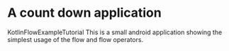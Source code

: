 # A count down application 
KotlinFlowExampleTutorial
This is a small android application showing the simplest usage of the flow and flow operators.
 
